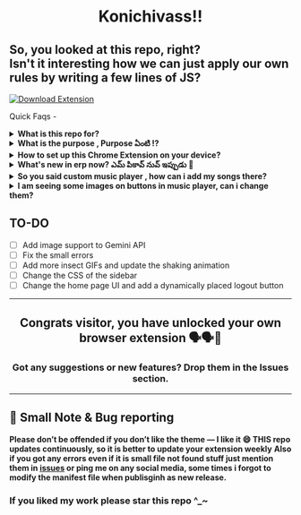 <h1 align="center">Konichivass!!</h1>

So, you looked at this repo, right?  
Isn't it interesting how we can just apply our own rules by writing a few lines of JS?
---
[![Download Extension](https://img.shields.io/badge/Download_Extension-v2.0.7-green)](https://github.com/saimahendra282/ChromeExtension02/archive/refs/tags/v2.0.7.zip)

Quick Faqs - 
<details> <summary><strong>What is this repo for?</strong></summary>
This repo is made for a Chrome extension targeting the KL University ERP portal. Basically, it’s a Chrome extension designed to enhance the KL U ERP website experience.
</details>
<details><summary><strong>What is the purpose , Purpose ఏంటి ⁉️</strong></summary>
Just for fun , i intially though of doing it for me personally but made this as public, so if anyone got any new ideas to add into our erp just include them in issues section 
</details>
<details> <summary><strong>How to set up this Chrome Extension on your device?</strong></summary>
 <li>Simple way - just click the download button above and extract the zip file  , load the extension to chrome</li>
 <ul> <li>Download the zip file from the Releases section.</li>
  <li>See these sample images if you cant find the releases.</li>
<div style="display: flex; flex-direction: row; gap: 10px; align-items: center;">
  <img src="https://github.com/user-attachments/assets/ae086cf0-83c9-47a4-a600-3ba1884b9179" width="250" height="300"/>
  <img src="https://github.com/user-attachments/assets/e83a48a1-adf9-461a-ad93-291e720ffdd7" width="500"/>
</div>
 <li> Extract the zip file.</li>
<li>Next, you need to add your own Gemini API key:</li>

<li>Visit <a href="https://aistudio.google.com/" target="_blank">Google AI Studio</a></li>
  <li>Sign in or create your account.</li>
  <li>Click the <strong>Get API</strong> button on the top-right corner.<br>
    <img src="https://github.com/user-attachments/assets/3492ff89-a121-4347-b248-b1a2af94231a" width="500"/>
  </li>
  <li>Click on <strong>Create API Key</strong>.<br>
    <img src="https://github.com/user-attachments/assets/fc3000b8-81b9-4c59-9597-bcad97f5c9b2" width="500"/>
  </li>
  <li>After the key is created, copy it.</li>
  <li>Go back to your extracted repo folder.</li>
  <li>Create a <code>.env</code> file and add the API key like this:
    <pre><code>GEMINI_API_KEY=your_key_here</code></pre>
  </li>
  <li>Now, open <strong>Chrome</strong> and go to the <strong>Extensions</strong> page:<br>
    <img src="https://github.com/user-attachments/assets/9cf39eb2-cc61-4186-8df0-019ff426fd58" width="500"/>
  </li>
  <li>Enable <strong>Developer mode</strong> (top-right corner):<br>
    <img src="https://github.com/user-attachments/assets/44f846d0-99df-4b9e-b30e-45e3a174afb0" width="500"/>
  </li>
  <li>Click on <strong>Load unpacked</strong>, and select the folder you extracted:<br>
    <img src="https://github.com/user-attachments/assets/3caa3f87-0964-4bb4-9c3c-365843dd0195" width="500"/><br>
    <img src="https://github.com/user-attachments/assets/a73758c3-9d0c-468d-9ed6-8460b84f7f21" width="500"/>
  </li>
  <h1>and boom you got my extension on your device running 🎊</h1>
</ul>
</details>
<details><summary><strong>What's new in erp now? ఎమ్ పికావ్ నువ్ ఇప్పుడు 🤨</strong></summary>
<h3>Well you opened this question so wanna know what i cooked?</h3>
  <ul>
    <li>
      new landing page 
    </li>
     <img src="https://github.com/saimahendra282/ChromeExtension02/blob/38e29245219e12d0877c3b9e0cd6455f790ad178/back.png" width="500"/>
    <li>
      Custom music player 
    </li>
   <img src="https://github.com/user-attachments/assets/6e298b94-c57b-4d0a-a2d6-84849c436239" height="300" width="300"/>
<li>
  new home page
</li>
    <li>
      added buttons for checking <b>average attendace </b> and <b>attendance when bunked classess</b>
    </li>
    <li>
      added sorting feature to every table, intially i planned to do this only for payments, but it turned out liket this 😅,now every table in erp works like excel sheet you can apply sorting to it 
    </li>
   <img src="https://github.com/user-attachments/assets/aeed05fd-4cac-4539-af93-e58dbbe98c00" width = "300" height="200"/>
<li>Added motivation button beside sgpa & cgpa , try it out it will be a lot of fun</li>
    <li>
      Added gemini ai support so whenevr you select the text one pop up will open you can ask questions about the text selected in erp.
    </li>
      <img src="https://github.com/user-attachments/assets/0c1f979b-fabf-463e-8032-02ea7aae2de0" width="500"/>
    <li>And last added small prank button , not gonna tell about it - just try yourself</li>
  </ul>
</details>
<details><summary><strong>So you said custom music player , how can i add my songs there?</strong></summary>
<li>ok when you open the extension folder you will music folder just upload your songs there and make sure to register the song files in files.json</li>
<li>  it is like this -  </li>
  <img src="https://github.com/user-attachments/assets/5e2ea181-7d99-4004-ba27-f71f42bd221e" height="156" width="156"/>

</details>
<details><summary><strong>I am seeing some images on buttons in music player, can i change them?</strong></summary>
sure you can, here's how 👇
 <li>I hardcoded the img names, so whatever img you want to replace replce with same file name </li>
 <p>go to planets folder > select img you want replace > delete that > save your img with that old name and you are good to go </p>
</details>

## **TO-DO**

- [ ] Add image support to Gemini API  
- [ ] Fix the small errors  
- [ ] Add more insect GIFs and update the shaking animation  
- [ ] Change the CSS of the sidebar  
- [ ] Change the home page UI and add a dynamically placed logout button  

---

<h2 align="center">Congrats visitor, you have unlocked your own browser extension 🗣️🗣️🎊</h2>

<h3 align="center">Got any suggestions or new features? Drop them in the Issues section.</h3>

---
## 📝 Small Note & Bug reporting

**Please don’t be offended if you don’t like the theme — I like it 😄 THIS repo updates continuously, so it is better to update your extension weekly**
**Also if you got any errors even if it is small file not found stuff just mention them in [issues](https://github.com/saimahendra282/ChromeExtension02/issues) or ping me on any social media, some times i forgot to modify the manifest file when publisginh as new release.**
<h3>If you liked my work please star this repo ^_~ </h3>
